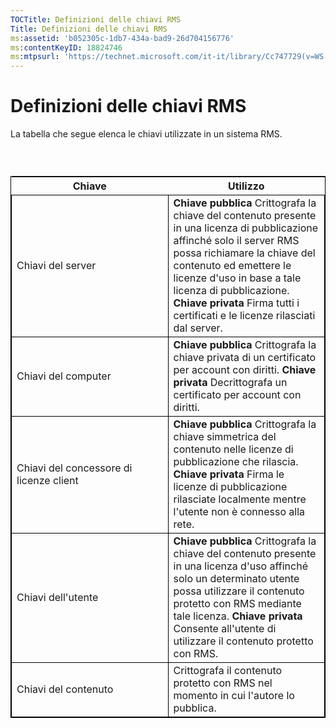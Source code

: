 ```yaml
---
TOCTitle: Definizioni delle chiavi RMS
Title: Definizioni delle chiavi RMS
ms:assetid: 'b052305c-1db7-434a-bad9-26d704156776'
ms:contentKeyID: 18824746
ms:mtpsurl: 'https://technet.microsoft.com/it-it/library/Cc747729(v=WS.10)'
---
```


Definizioni delle chiavi RMS
============================

La tabella che segue elenca le chiavi utilizzate in un sistema RMS.

###  

 
<table style="border:1px solid black;">
<colgroup>
<col width="50%" />
<col width="50%" />
</colgroup>
<thead>
<tr class="header">
<th>Chiave</th>
<th>Utilizzo</th>
</tr>
</thead>
<tbody>
<tr class="odd">
<td style="border:1px solid black;">Chiavi del server</td>
<td style="border:1px solid black;"><strong>Chiave pubblica</strong>
Crittografa la chiave del contenuto presente in una licenza di pubblicazione affinché solo il server RMS possa richiamare la chiave del contenuto ed emettere le licenze d'uso in base a tale licenza di pubblicazione.
<strong>Chiave privata</strong>
Firma tutti i certificati e le licenze rilasciati dal server.</td>
</tr>
<tr class="even">
<td style="border:1px solid black;">Chiavi del computer</td>
<td style="border:1px solid black;"><strong>Chiave pubblica</strong>
Crittografa la chiave privata di un certificato per account con diritti.
<strong>Chiave privata</strong>
Decrittografa un certificato per account con diritti.</td>
</tr>
<tr class="odd">
<td style="border:1px solid black;">Chiavi del concessore di licenze client</td>
<td style="border:1px solid black;"><strong>Chiave pubblica</strong>
Crittografa la chiave simmetrica del contenuto nelle licenze di pubblicazione che rilascia.
<strong>Chiave privata</strong>
Firma le licenze di pubblicazione rilasciate localmente mentre l'utente non è connesso alla rete.</td>
</tr>
<tr class="even">
<td style="border:1px solid black;">Chiavi dell'utente</td>
<td style="border:1px solid black;"><strong>Chiave pubblica</strong>
Crittografa la chiave del contenuto presente in una licenza d'uso affinché solo un determinato utente possa utilizzare il contenuto protetto con RMS mediante tale licenza.
<strong>Chiave privata</strong>
Consente all'utente di utilizzare il contenuto protetto con RMS.</td>
</tr>
<tr class="odd">
<td style="border:1px solid black;">Chiavi del contenuto</td>
<td style="border:1px solid black;">Crittografa il contenuto protetto con RMS nel momento in cui l'autore lo pubblica.</td>
</tr>
</tbody>
</table>
